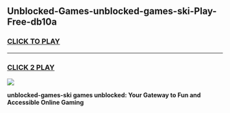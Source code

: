 
## Unblocked-Games-unblocked-games-ski-Play-Free-db10a
<h3>
<a href="https://premium76.site?title=unblocked-games-ski&ref=21A">CLICK TO PLAY</a></h3>
<hr>

<h3>
<a href="https://premium76.site?title=unblocked-games-ski&ref=21A">CLICK 2 PLAY</a>
  
</h3>

<a href="https://premium76.site?title=unblocked-games-ski&ref=21A"><img src="https://clearcache.store/games.png"></a>


**unblocked-games-ski games unblocked: Your Gateway to Fun and Accessible Online Gaming**

